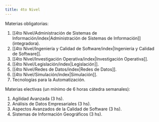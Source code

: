 ```yaml
---
title: 4to Nivel
---
```


Materias obligatorias:

1. [[4to Nivel/Administración de Sistemas de Información/index|Administración de Sistemas de Información]] (integradora).
2. [[4to Nivel/Ingeniería y Calidad de Software/index|Ingeniería y Calidad de Software]].
3. [[4to Nivel/Investigación Operativa/index|Investigación Operativa]].
4. [[4to Nivel/Legislación/index|Legislación]].
5. [[4to Nivel/Redes de Datos/index|Redes de Datos]].
6. [[4to Nivel/Simulación/index|Simulación]].
7. Tecnologías para la Automatización.

Materias electivas (un mínimo de 6 horas cátedra semanales):

1. Agilidad Avanzada (3 hs).
2. Análisis de Datos Empresariales (3 hs).
3. Aspectos Avanzados de la Calidad de Software (3 hs).
4. Sistemas de Información Geográficos (3 hs).
